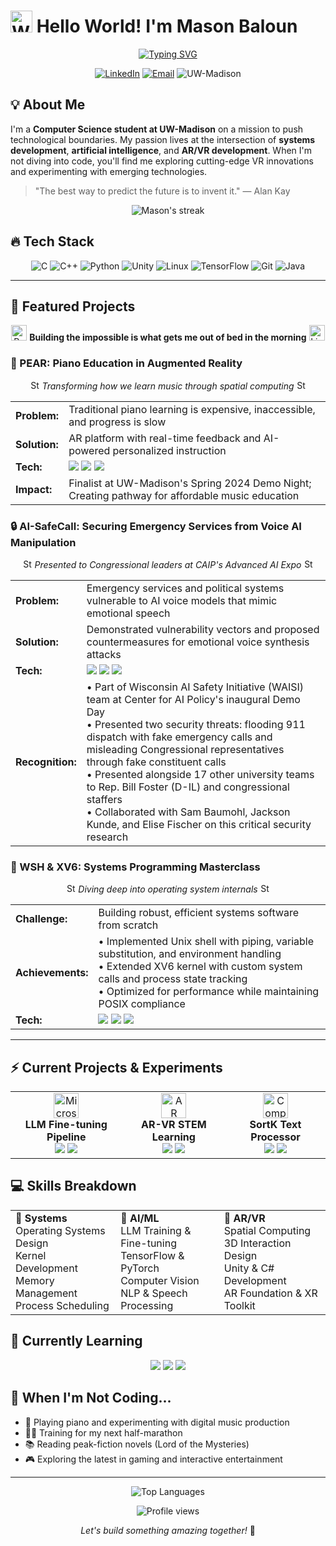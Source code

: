 # <img src="https://raw.githubusercontent.com/Tarikul-Islam-Anik/Animated-Fluent-Emojis/master/Emojis/Hand%20gestures/Waving%20Hand.png" alt="Waving Hand" width="35" height="35" /> Hello World! I'm Mason Baloun

<div align="center">
  
  [![Typing SVG](https://readme-typing-svg.herokuapp.com?font=Fira+Code&size=22&pause=1000&color=36BCF7&center=true&vCenter=true&random=false&width=500&lines=Software+Engineer;AR%2FVR+Innovator;AI+Researcher;Systems+Developer;Building+the+future%2C+one+commit+at+a+time)](https://git.io/typing-svg)
  
</div>

<p align="center">
  <a href="https://linkedin.com/in/masonbaloun"><img src="https://img.shields.io/badge/LinkedIn-0077B5?style=for-the-badge&logo=linkedin&logoColor=white" alt="LinkedIn"/></a>
  <a href="mailto:mbaloun@wisc.edu"><img src="https://img.shields.io/badge/Outlook-0078D4?style=for-the-badge&logo=microsoft-outlook&logoColor=white" alt="Email"/></a>
  <img src="https://img.shields.io/badge/CS_@_UW_Madison-C5050C?style=for-the-badge&logo=wisconsin&logoColor=white" alt="UW-Madison"/>
</p>

## 💡 About Me

I'm a **Computer Science student at UW-Madison** on a mission to push technological boundaries. My passion lives at the intersection of **systems development**, **artificial intelligence**, and **AR/VR development**. When I'm not diving into code, you'll find me exploring cutting-edge VR innovations and experimenting with emerging technologies.

> "The best way to predict the future is to invent it." — Alan Kay

<div align="center">
  <img src="https://github-readme-streak-stats.herokuapp.com/?user=Mason-Baloun&theme=tokyonight&hide_border=true" alt="Mason's streak" />
</div>

## 🔥 Tech Stack

<div align="center">
  
  ![C](https://img.shields.io/badge/C-00599C?style=for-the-badge&logo=c&logoColor=white)
  ![C++](https://img.shields.io/badge/C%2B%2B-00599C?style=for-the-badge&logo=c%2B%2B&logoColor=white)
  ![Python](https://img.shields.io/badge/Python-3776AB?style=for-the-badge&logo=python&logoColor=white)
  ![Unity](https://img.shields.io/badge/Unity-100000?style=for-the-badge&logo=unity&logoColor=white)
  ![Linux](https://img.shields.io/badge/Linux-FCC624?style=for-the-badge&logo=linux&logoColor=black)
  ![TensorFlow](https://img.shields.io/badge/TensorFlow-FF6F00?style=for-the-badge&logo=tensorflow&logoColor=white)
  ![Git](https://img.shields.io/badge/Git-F05032?style=for-the-badge&logo=git&logoColor=white)
  ![Java](https://img.shields.io/badge/Java-ED8B00?style=for-the-badge&logo=openjdk&logoColor=white)
  
</div>

---

## 🚀 Featured Projects

<div align="center">
  <img src="https://raw.githubusercontent.com/Tarikul-Islam-Anik/Animated-Fluent-Emojis/master/Emojis/Objects/Rocket.png" alt="Rocket" width="25" height="25" />
  <strong>Building the impossible is what gets me out of bed in the morning</strong>
  <img src="https://raw.githubusercontent.com/Tarikul-Islam-Anik/Animated-Fluent-Emojis/master/Emojis/Objects/Light%20Bulb.png" alt="Lightbulb" width="25" height="25" />
</div>

### 🎹 PEAR: Piano Education in Augmented Reality

<p align="center">
  <img src="https://raw.githubusercontent.com/Tarikul-Islam-Anik/Animated-Fluent-Emojis/master/Emojis/Travel%20and%20places/Star.png" alt="Star" width="15" height="15" /> <i>Transforming how we learn music through spatial computing</i> <img src="https://raw.githubusercontent.com/Tarikul-Islam-Anik/Animated-Fluent-Emojis/master/Emojis/Travel%20and%20places/Star.png" alt="Star" width="15" height="15" />
</p>

<table>
  <tr>
    <td><b>Problem:</b></td>
    <td>Traditional piano learning is expensive, inaccessible, and progress is slow</td>
  </tr>
  <tr>
    <td><b>Solution:</b></td>
    <td>AR platform with real-time feedback and AI-powered personalized instruction</td>
  </tr>
  <tr>
    <td><b>Tech:</b></td>
    <td>
      <img src="https://img.shields.io/badge/Engine-Unity-000?style=for-the-badge&logo=unity"/>
      <img src="https://img.shields.io/badge/AR%2FVR-Meta%20Quest%203-blue?style=for-the-badge&logo=oculus"/>
      <img src="https://img.shields.io/badge/AI-Gemini%2FLLMs-orange?style=for-the-badge&logo=openai"/>
    </td>
  </tr>
  <tr>
    <td><b>Impact:</b></td>
    <td>Finalist at UW-Madison's Spring 2024 Demo Night; Creating pathway for affordable music education</td>
  </tr>
</table>

### 🔒 AI-SafeCall: Securing Emergency Services from Voice AI Manipulation

<p align="center">
  <img src="https://raw.githubusercontent.com/Tarikul-Islam-Anik/Animated-Fluent-Emojis/master/Emojis/Travel%20and%20places/Star.png" alt="Star" width="15" height="15" /> <i>Presented to Congressional leaders at CAIP's Advanced AI Expo</i> <img src="https://raw.githubusercontent.com/Tarikul-Islam-Anik/Animated-Fluent-Emojis/master/Emojis/Travel%20and%20places/Star.png" alt="Star" width="15" height="15" />
</p>

<table>
  <tr>
    <td><b>Problem:</b></td>
    <td>Emergency services and political systems vulnerable to AI voice models that mimic emotional speech</td>
  </tr>
  <tr>
    <td><b>Solution:</b></td>
    <td>Demonstrated vulnerability vectors and proposed countermeasures for emotional voice synthesis attacks</td>
  </tr>
  <tr>
    <td><b>Tech:</b></td>
    <td>
      <img src="https://img.shields.io/badge/Language-Python-blue?style=for-the-badge&logo=python"/>
      <img src="https://img.shields.io/badge/AI-Voice_Synthesis-orange?style=for-the-badge&logo=tensorflow"/>
      <img src="https://img.shields.io/badge/Research-Policy-green?style=for-the-badge"/>
    </td>
  </tr>
  <tr>
    <td><b>Recognition:</b></td>
    <td>
      • Part of Wisconsin AI Safety Initiative (WAISI) team at Center for AI Policy's inaugural Demo Day<br/>
      • Presented two security threats: flooding 911 dispatch with fake emergency calls and misleading Congressional representatives through fake constituent calls<br/>
      • Presented alongside 17 other university teams to Rep. Bill Foster (D-IL) and congressional staffers<br/>
      • Collaborated with Sam Baumohl, Jackson Kunde, and Elise Fischer on this critical security research
    </td>
  </tr>
</table>

### 🐧 WSH & XV6: Systems Programming Masterclass

<p align="center">
  <img src="https://raw.githubusercontent.com/Tarikul-Islam-Anik/Animated-Fluent-Emojis/master/Emojis/Travel%20and%20places/Star.png" alt="Star" width="15" height="15" /> <i>Diving deep into operating system internals</i> <img src="https://raw.githubusercontent.com/Tarikul-Islam-Anik/Animated-Fluent-Emojis/master/Emojis/Travel%20and%20places/Star.png" alt="Star" width="15" height="15" />
</p>

<table>
  <tr>
    <td><b>Challenge:</b></td>
    <td>Building robust, efficient systems software from scratch</td>
  </tr>
  <tr>
    <td><b>Achievements:</b></td>
    <td>
      • Implemented Unix shell with piping, variable substitution, and environment handling<br/>
      • Extended XV6 kernel with custom system calls and process state tracking<br/>
      • Optimized for performance while maintaining POSIX compliance
    </td>
  </tr>
  <tr>
    <td><b>Tech:</b></td>
    <td>
      <img src="https://img.shields.io/badge/Language-C-blue?style=for-the-badge&logo=c"/>
      <img src="https://img.shields.io/badge/Assembly-NASM-red?style=for-the-badge"/>
      <img src="https://img.shields.io/badge/OS-Linux/XV6-yellow?style=for-the-badge&logo=linux&logoColor=black"/>
    </td>
  </tr>
</table>

---

## ⚡ Current Projects & Experiments

<div align="center">
  <table>
    <tr>
      <td align="center">
        <img src="https://raw.githubusercontent.com/Tarikul-Islam-Anik/Animated-Fluent-Emojis/master/Emojis/Objects/Microscope.png" alt="Microscope" width="40"/>
        <br/>
        <b>LLM Fine-tuning Pipeline</b>
        <br/>
        <img src="https://img.shields.io/badge/PyTorch-EE4C2C?style=flat-square&logo=pytorch&logoColor=white"/>
        <img src="https://img.shields.io/badge/CUDA-76B900?style=flat-square&logo=nvidia&logoColor=white"/>
      </td>
      <td align="center">
        <img src="https://raw.githubusercontent.com/Tarikul-Islam-Anik/Animated-Fluent-Emojis/master/Emojis/Objects/Glasses.png" alt="AR Glasses" width="40"/>
        <br/>
        <b>AR-VR STEM Learning</b>
        <br/>
        <img src="https://img.shields.io/badge/Unity-000000?style=flat-square&logo=unity&logoColor=white"/>
        <img src="https://img.shields.io/badge/AR-0D96F6?style=flat-square&logo=arkit&logoColor=white"/>
      </td>
      <td align="center">
        <img src="https://raw.githubusercontent.com/Tarikul-Islam-Anik/Animated-Fluent-Emojis/master/Emojis/Objects/Desktop%20Computer.png" alt="Computer" width="40"/>
        <br/>
        <b>SortK Text Processor</b>
        <br/>
        <img src="https://img.shields.io/badge/C-00599C?style=flat-square&logo=c&logoColor=white"/>
        <img src="https://img.shields.io/badge/DSA-gray?style=flat-square"/>
      </td>
    </tr>
  </table>
</div>

## 💻 Skills Breakdown

<table>
  <tr>
    <td>
      <b>🔬 Systems</b><br/>
      Operating Systems Design<br/>
      Kernel Development<br/>
      Memory Management<br/>
      Process Scheduling
    </td>
    <td>
      <b>🤖 AI/ML</b><br/>
      LLM Training & Fine-tuning<br/>
      TensorFlow & PyTorch<br/>
      Computer Vision<br/>
      NLP & Speech Processing
    </td>
    <td>
      <b>🥽 AR/VR</b><br/>
      Spatial Computing<br/>
      3D Interaction Design<br/>
      Unity & C# Development<br/>
      AR Foundation & XR Toolkit
    </td>
  </tr>
</table>

## 🎯 Currently Learning

<div align="center">
  <img src="https://img.shields.io/badge/Rust-000000?style=for-the-badge&logo=rust&logoColor=white"/>
  <img src="https://img.shields.io/badge/WebGPU-202020?style=for-the-badge&logo=webassembly&logoColor=white"/>
  <img src="https://img.shields.io/badge/Distributed_Systems-4285F4?style=for-the-badge&logo=google-cloud&logoColor=white"/>
</div>

## 🌱 When I'm Not Coding...

- 🎹 Playing piano and experimenting with digital music production
- 🏃‍♂️ Training for my next half-marathon
- 📚 Reading peak-fiction novels (Lord of the Mysteries)
- 🎮 Exploring the latest in gaming and interactive entertainment

---

<div align="center">
  <img src="https://github-readme-stats.vercel.app/api/top-langs/?username=Mason-Baloun&layout=compact&theme=tokyonight&hide_border=true" alt="Top Languages" />
</div>

<p align="center">
  <img src="https://komarev.com/ghpvc/?username=Mason-Baloun&color=blue&style=flat-square&label=Profile+Views" alt="Profile views"/>
</p>

<p align="center">
  <i>Let's build something amazing together!</i> 🚀
</p>
